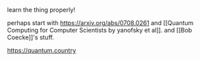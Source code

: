learn the thing properly!

perhaps start with https://arxiv.org/abs/0708.0261 and [[Quantum Computing for Computer Scientists by yanofsky et al]]. and [[Bob Coecke]]'s stuff.

https://quantum.country
